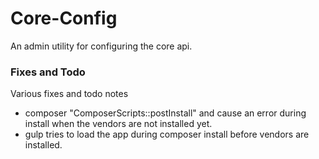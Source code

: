 # Core-Config
An admin utility for configuring the core api.


### Fixes and Todo
Various fixes and todo notes

- composer "ComposerScripts::postInstall" and cause an error during install when the vendors are not installed yet.
- gulp tries to load the app during composer install before vendors are installed.
